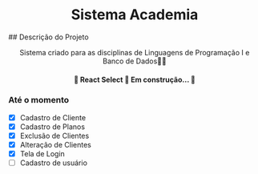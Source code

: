<h1 align="center">Sistema Academia</h1>
## Descrição do Projeto
<p align="center">Sistema criado para as disciplinas de Linguagens de Programação I e Banco de Dados👨‍💻</p>

<h4 align="center"> 
	🚧  React Select 🚀 Em construção...  🚧
</h4>

### Até o momento
- [x] Cadastro de Cliente
- [x] Cadastro de Planos
- [x] Exclusão de Clientes
- [x] Alteração de Clientes
- [x] Tela de Login
- [ ] Cadastro de usuário
